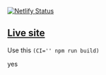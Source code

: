 [![Netlify Status](https://api.netlify.com/api/v1/badges/9e8d7f2b-7f3d-4e2a-b716-ba644316da03/deploy-status)](https://app.netlify.com/sites/team-indus-tic-tac-toe-game/deploys)

## [Live site ](https://team-indus-tic-tac-toe-game.netlify.app/)


Use this `(CI='' npm run build)`

yes